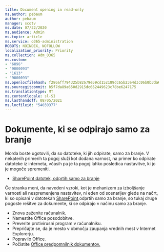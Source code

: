 ```yaml
---
title: Document opening in read-only
ms.author: pebaum
author: pebaum
manager: scotv
ms.date: 07/22/2020
ms.audience: Admin
ms.topic: article
ms.service: o365-administration
ROBOTS: NOINDEX, NOFOLLOW
localization_priority: Priority
ms.collection: Adm_O365
ms.custom:
- "6896"
- "9000093"
- "1613"
- "9000093"
ms.openlocfilehash: f286aff794325b82679e59cd152189dc65b23e4d3c06b0b3da65851cd767bbaa
ms.sourcegitcommit: b5f7da89a650d2915dc652449623c78be6247175
ms.translationtype: MT
ms.contentlocale: sl-SI
ms.lasthandoff: 08/05/2021
ms.locfileid: "54030377"
---
```

# <a name="documents-opening-in-read-only"></a>Dokumente, ki se odpirajo samo za branje

Morda boste ugotovili, da so datoteke, ki jih odpirate, samo za branje. V nekaterih primerih ta pogoj služi kot dodana varnost, na primer ko odpirate datoteke iz interneta, včasih pa je ta pogoj lahko posledica nastavitve, ki jo je mogoče spremeniti.

- [SharePoint datotek, odprtih samo za branje](https://docs.microsoft.com/sharepoint/troubleshoot/lists-and-libraries/files-open-as-read-only-and-cannot-check-in-or-out)

Če stranka meni, da navedeni vzroki, kot je mehanizem za izboljšanje varnosti ali nespremenjena nastavitev, ni eden od scenarijev glede na načrt, ki so opisani v datotekah [SharePoint,](https://docs.microsoft.com/sharepoint/troubleshoot/lists-and-libraries/files-open-as-read-only-and-cannot-check-in-or-out)odprtih samo za branje, so tukaj druge pogoste rešitve za dokumente, ki se odpirajo v načinu samo za branje.

- Znova zaženite računalnik.
- Namestite Office posodobitve.
- Preverite protivirusni program v računalniku.
- Prepričajte se, da je mesto v območju zaupanja vrednih mest v Internet Explorerju.
- Popravilo Office.
- Počistite [Office predpomnilnik dokumentov.](https://support.microsoft.com/office/delete-your-office-document-cache-b1d3765e-d71b-4bb8-99ca-acd22c42995d?ui=en-us&rs=en-us&ad=us)


